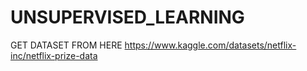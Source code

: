 # UNSUPERVISED_LEARNING
GET DATASET FROM HERE
https://www.kaggle.com/datasets/netflix-inc/netflix-prize-data
